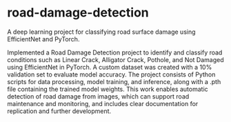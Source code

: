 # road-damage-detection
A deep learning project for classifying road surface damage using EfficientNet and PyTorch.


Implemented a Road Damage Detection project to identify and classify road conditions such as Linear Crack, Alligator Crack, Pothole, and Not Damaged using EfficientNet in PyTorch. A custom dataset was created with a 10% validation set to evaluate model accuracy. The project consists of Python scripts for data processing, model training, and inference, along with a .pth file containing the trained model weights. This work enables automatic detection of road damage from images, which can support road maintenance and monitoring, and includes clear documentation for replication and further development.
